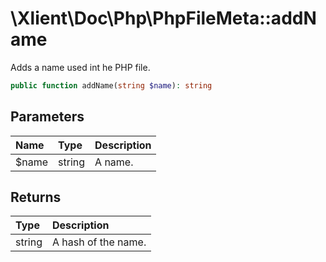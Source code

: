 # \\Xlient\\Doc\\Php\\PhpFileMeta::addName

Adds a name used int he PHP file.

```php
public function addName(string $name): string
```

## Parameters

| Name | Type | Description |
| :--- | :--- | :--- |
| $name | string | A name. |

## Returns

| Type | Description |
| :--- | :--- |
| string | A hash of the name. |